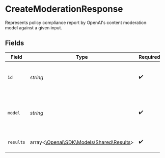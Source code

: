 # CreateModerationResponse

Represents policy compliance report by OpenAI's content moderation model against a given input.


## Fields

| Field                                                                      | Type                                                                       | Required                                                                   | Description                                                                |
| -------------------------------------------------------------------------- | -------------------------------------------------------------------------- | -------------------------------------------------------------------------- | -------------------------------------------------------------------------- |
| `id`                                                                       | *string*                                                                   | :heavy_check_mark:                                                         | The unique identifier for the moderation request.                          |
| `model`                                                                    | *string*                                                                   | :heavy_check_mark:                                                         | The model used to generate the moderation results.                         |
| `results`                                                                  | array<[\Openai\SDK\Models\Shared\Results](../../models/shared/Results.md)> | :heavy_check_mark:                                                         | A list of moderation objects.                                              |